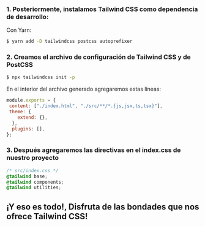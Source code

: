 

### 1. Posteriormente, instalamos Tailwind CSS como dependencia de desarrollo:


Con Yarn:

```bash
$ yarn add -D tailwindcss postcss autoprefixer
```

### 2. Creamos el archivo de configuración de Tailwind CSS y de PostCSS

```bash
$ npx tailwindcss init -p
```

En el interior del archivo generado agregaremos estas líneas:

```jsx
module.exports = {
 content: ["./index.html", "./src/**/*.{js,jsx,ts,tsx}"],
 theme: {
    extend: {},
  },
  plugins: [],
};
```

### 3. Después agregaremos las directivas en el index.css de nuestro proyecto

```css
/* src/index.css */
@tailwind base;
@tailwind components;
@tailwind utilities;
```

## ¡Y eso es todo!, Disfruta de las bondades que nos ofrece Tailwind CSS!